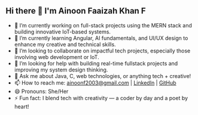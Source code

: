 ## Hi there 👋 I'm Ainoon Faaizah Khan F

- 🔭 I’m currently working on full-stack projects using the MERN stack and building innovative IoT-based systems.
- 🌱 I’m currently learning Angular, AI fundamentals, and UI/UX design to enhance my creative and technical skills.
- 👯 I’m looking to collaborate on impactful tech projects, especially those involving web development or IoT.
- 🤔 I’m looking for help with building real-time fullstack projects and improving my system design thinking.
- 💬 Ask me about Java, C, web technologies, or anything tech + creative!
- 📫 How to reach me: [ainoonf2003@gmail.com](mailto:ainoonf2003@gmail.com) | [LinkedIn](https://www.linkedin.com/in/ainoon-faaizah-khan-881465256) | [GitHub](https://github.com/AinoonFaaizahKhan)
- 😄 Pronouns: She/Her
- ⚡ Fun fact: I blend tech with creativity — a coder by day and a poet by heart!
